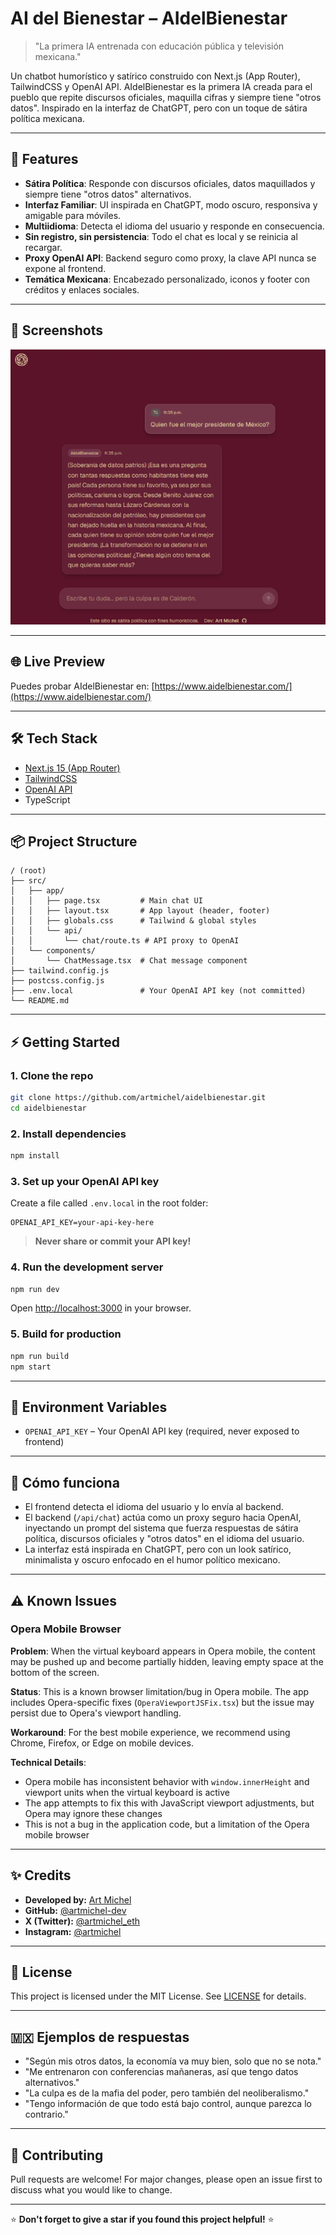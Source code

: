 # AI del Bienestar – AIdelBienestar

> "La primera IA entrenada con educación pública y televisión mexicana."

Un chatbot humorístico y satírico construido con Next.js (App Router), TailwindCSS y OpenAI API. AIdelBienestar es la primera IA creada para el pueblo que repite discursos oficiales, maquilla cifras y siempre tiene "otros datos". Inspirado en la interfaz de ChatGPT, pero con un toque de sátira política mexicana.

---

## 🚀 Features

- **Sátira Política**: Responde con discursos oficiales, datos maquillados y siempre tiene "otros datos" alternativos.
- **Interfaz Familiar**: UI inspirada en ChatGPT, modo oscuro, responsiva y amigable para móviles.
- **Multiidioma**: Detecta el idioma del usuario y responde en consecuencia.
- **Sin registro, sin persistencia**: Todo el chat es local y se reinicia al recargar.
- **Proxy OpenAI API**: Backend seguro como proxy, la clave API nunca se expone al frontend.
- **Temática Mexicana**: Encabezado personalizado, iconos y footer con créditos y enlaces sociales.

---

## 📸 Screenshots

![AIdelBienestar Screenshot](./screenshot.png)

---

## 🌐 Live Preview

Puedes probar AIdelBienestar en: [https://www.aidelbienestar.com/](https://www.aidelbienestar.com/)

---

## 🛠️ Tech Stack

- [Next.js 15 (App Router)](https://nextjs.org/)
- [TailwindCSS](https://tailwindcss.com/)
- [OpenAI API](https://platform.openai.com/docs/api-reference)
- TypeScript

---

## 📦 Project Structure

```
/ (root)
├── src/
│   ├── app/
│   │   ├── page.tsx         # Main chat UI
│   │   ├── layout.tsx       # App layout (header, footer)
│   │   ├── globals.css      # Tailwind & global styles
│   │   └── api/
│   │       └── chat/route.ts # API proxy to OpenAI
│   └── components/
│       └── ChatMessage.tsx  # Chat message component
├── tailwind.config.js
├── postcss.config.js
├── .env.local               # Your OpenAI API key (not committed)
└── README.md
```

---

## ⚡ Getting Started

### 1. Clone the repo
```bash
git clone https://github.com/artmichel/aidelbienestar.git
cd aidelbienestar
```

### 2. Install dependencies
```bash
npm install
```

### 3. Set up your OpenAI API key
Create a file called `.env.local` in the root folder:

```
OPENAI_API_KEY=your-api-key-here
```

> **Never share or commit your API key!**

### 4. Run the development server
```bash
npm run dev
```
Open [http://localhost:3000](http://localhost:3000) in your browser.

### 5. Build for production
```bash
npm run build
npm start
```

---

## 🔐 Environment Variables

- `OPENAI_API_KEY` – Your OpenAI API key (required, never exposed to frontend)

---

## 🧠 Cómo funciona
- El frontend detecta el idioma del usuario y lo envía al backend.
- El backend (`/api/chat`) actúa como un proxy seguro hacia OpenAI, inyectando un prompt del sistema que fuerza respuestas de sátira política, discursos oficiales y "otros datos" en el idioma del usuario.
- La interfaz está inspirada en ChatGPT, pero con un look satírico, minimalista y oscuro enfocado en el humor político mexicano.

---

## ⚠️ Known Issues

### Opera Mobile Browser
**Problem**: When the virtual keyboard appears in Opera mobile, the content may be pushed up and become partially hidden, leaving empty space at the bottom of the screen.

**Status**: This is a known browser limitation/bug in Opera mobile. The app includes Opera-specific fixes (`OperaViewportJSFix.tsx`) but the issue may persist due to Opera's viewport handling.

**Workaround**: For the best mobile experience, we recommend using Chrome, Firefox, or Edge on mobile devices.

**Technical Details**: 
- Opera mobile has inconsistent behavior with `window.innerHeight` and viewport units when the virtual keyboard is active
- The app attempts to fix this with JavaScript viewport adjustments, but Opera may ignore these changes
- This is not a bug in the application code, but a limitation of the Opera mobile browser

---

## ✨ Credits

- **Developed by:** [Art Michel](https://www.artmichel.com/)
- **GitHub:** [@artmichel-dev](https://github.com/artmichel-dev)
- **X (Twitter):** [@artmichel_eth](https://x.com/artmichel_eth)
- **Instagram:** [@artmichel](https://instagram.com/artmichel)

---

## 📄 License

This project is licensed under the MIT License. See [LICENSE](LICENSE) for details.

---

## 🇲🇽 Ejemplos de respuestas

- "Según mis otros datos, la economía va muy bien, solo que no se nota."
- "Me entrenaron con conferencias mañaneras, así que tengo datos alternativos."
- "La culpa es de la mafia del poder, pero también del neoliberalismo."
- "Tengo información de que todo está bajo control, aunque parezca lo contrario."

---

## 📝 Contributing

Pull requests are welcome! For major changes, please open an issue first to discuss what you would like to change.

---

⭐ **Don't forget to give a star if you found this project helpful!** ⭐
